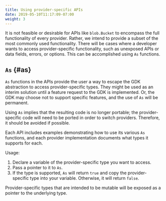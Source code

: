 ```yaml
---
title: Using provider-specific APIs
date: 2019-05-10T11:17:09-07:00
weight: 3
---
```


It is not feasible or desirable for APIs like `blob.Bucket` to encompass the
full functionality of every provider. Rather, we intend to provide a subset
of the most commonly used functionality. There will be cases where a
developer wants to access provider-specific functionality, such as unexposed
APIs or data fields, errors, or options. This can be accomplished using `As`
functions.

<!--more-->

## `As` {#as}

`As` functions in the APIs provide the user a way to escape the GDK
abstraction to access provider-specific types. They might be used as an
interim solution until a feature request to the GDK is implemented. Or,
the GDK may choose not to support specific features, and the use of `As`
will be permanent.

Using `As` implies that the resulting code is no longer portable; the
provider-specific code will need to be ported in order to switch providers.
Therefore, it should be avoided if possible.

Each API includes examples demonstrating how to use its various `As`
functions, and each provider implementation documents what types it supports
for each.

Usage:

1. Declare a variable of the provider-specific type you want to access.
2. Pass a pointer to it to `As`.
3. If the type is supported, `As` will return `true` and copy the
   provider-specific type into your variable. Otherwise, it will return `false`.

Provider-specific types that are intended to be mutable will be exposed
as a pointer to the underlying type.
